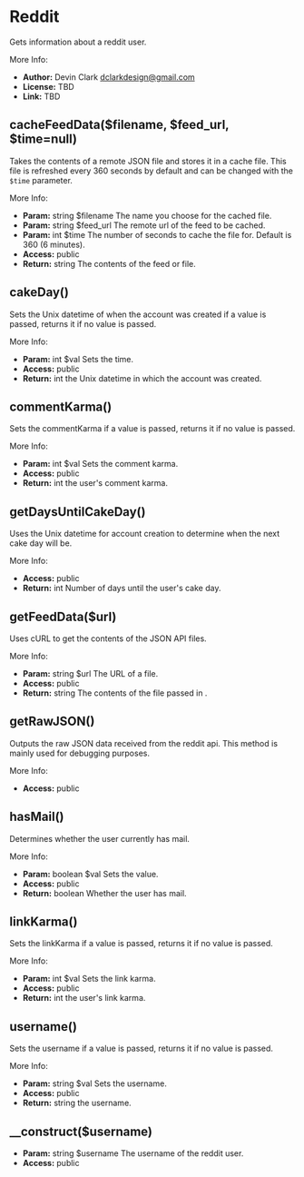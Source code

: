 Reddit
======

Gets information about a reddit user.

More Info:

   - **Author:** Devin Clark <dclarkdesign@gmail.com> 
   - **License:** TBD 
   - **Link:** TBD

cacheFeedData($filename, $feed_url, $time=null)
-----------------------------------------------

Takes the contents of a remote JSON file and stores it in a cache file. This file is refreshed every 360 seconds by default and can be changed with the `$time` parameter.

More Info:

   - **Param:** string     $filename The name you choose for the cached file. 
   - **Param:** string     $feed_url The remote url of the feed to be cached. 
   - **Param:** int        $time The number of seconds to cache the file for. Default is 360 (6 minutes). 
   - **Access:** public 
   - **Return:** string    The contents of the feed or file.

cakeDay()
---------

Sets the Unix datetime of when the account was created if a value is passed, returns it if no value is passed.

More Info:

   - **Param:** int     $val Sets the time. 
   - **Access:** public 
   - **Return:** int    the Unix datetime in which the account was created.

commentKarma()
--------------

Sets the commentKarma if a value is passed, returns it if no value is passed.

More Info:

   - **Param:** int      $val Sets the comment karma. 
   - **Access:** public 
   - **Return:** int     the user's comment karma.

getDaysUntilCakeDay()
---------------------

Uses the Unix datetime for account creation to determine when the next cake day will be.

More Info:

   - **Access:** public 
   - **Return:** int    Number of days until the user's cake day.

getFeedData($url)
-----------------

Uses cURL to get the contents of the JSON API files.

More Info:

   - **Param:** string     $url The URL of a file. 
   - **Access:** public 
   - **Return:** string    The contents of the file passed in .

getRawJSON()
------------

Outputs the raw JSON data received from the reddit api. This method is mainly used for debugging purposes.

More Info:

   - **Access:** public

hasMail()
---------

Determines whether the user currently has mail.

More Info:

   - **Param:** boolean      $val Sets the value. 
   - **Access:** public 
   - **Return:** boolean     Whether the user has mail.

linkKarma()
-----------

Sets the linkKarma if a value is passed, returns it if no value is passed.

More Info:

   - **Param:** int      $val Sets the link karma. 
   - **Access:** public 
   - **Return:** int     the user's link karma.

username()
----------

Sets the username if a value is passed, returns it if no value is passed.

More Info:

   - **Param:** string     $val Sets the username. 
   - **Access:** public 
   - **Return:** string    the username.

__construct($username)
----------------------

   - **Param:** string     $username The username of the reddit user. 
   - **Access:** public